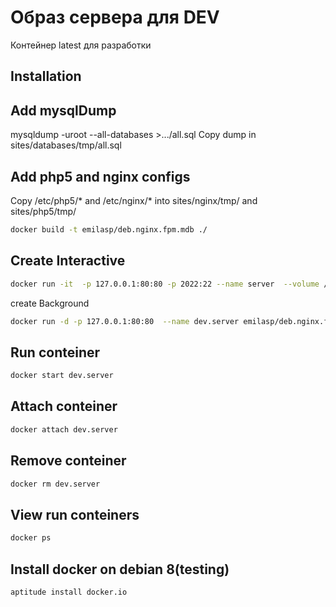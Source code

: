 Образ сервера для DEV
=============================

Контейнер latest  для разработки

Installation
------------

Add mysqlDump 
------------
mysqldump -uroot --all-databases >.../all.sql
Copy dump in sites/databases/tmp/all.sql

Add php5 and nginx configs
-------------
Copy /etc/php5/* and /etc/nginx/* into sites/nginx/tmp/ and sites/php5/tmp/ 


```bash
docker build -t emilasp/deb.nginx.fpm.mdb ./
```
Create Interactive
--------------------------

```bash
docker run -it  -p 127.0.0.1:80:80 -p 2022:22 --name server  --volume /var/www:/var/www  emilasp/deb.nginx.fpm.mdb start_services
```
create Background

```bash
docker run -d -p 127.0.0.1:80:80  --name dev.server emilasp/deb.nginx.fpm.mdb
```


Run conteiner
--------------------------

```bash
docker start dev.server
```

Attach conteiner
--------------------------

```bash
docker attach dev.server
```

Remove conteiner
--------------------------

```bash
docker rm dev.server
```

View run conteiners
--------------------------

```bash
docker ps
```

Install docker on debian 8(testing)
--------------------------

```bash
aptitude install docker.io
```	
